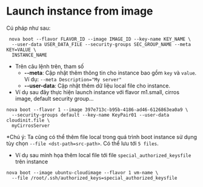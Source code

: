 # Launch instance from image

Cú pháp như sau:
```
 nova boot --flavor FLAVOR_ID --image IMAGE_ID --key-name KEY_NAME \
  --user-data USER_DATA_FILE --security-groups SEC_GROUP_NAME --meta KEY=VALUE \
  INSTANCE_NAME
```
- Trên câu lệnh trên, tham số 
    - **--meta**: Cập nhật thêm thông tin cho instance bao gồm `key` và `value`. Ví dụ: `--meta Description="My server"`
    - **--user-data**: Cập nhật thêm dữ liệu local file cho instance.
- Ví dụ sau đây thực hiện launch instance với flavor m1.small, cirros image, default security group...
```
nova boot --flavor 1 --image 397e713c-b95b-4186-ad46-6126863ea0a9 \
  --security-groups default --key-name KeyPair01 --user-data cloudinit.file \
  myCirrosServer
```
*Chú ý: Ta cũng có thể thêm file local trong quá trình boot instance sử dụng tùy chọn `--file <dst-path=src-path>`. Có thể lưu tới `5 files`.
- Ví dụ sau minh họa thêm local file tới file `special_authorized_keysfile` trên instance
```
nova boot --image ubuntu-cloudimage --flavor 1 vm-name \
  --file /root/.ssh/authorized_keys=special_authorized_keysfile
```
